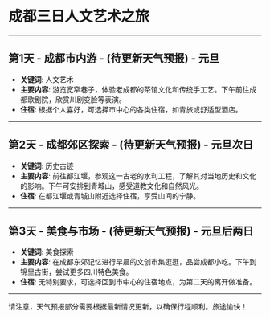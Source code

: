 # 成都三日人文艺术之旅
---
## 第1天 - 成都市内游 - (待更新天气预报) - 元旦
- **关键词**: 人文艺术
- **主要内容**: 游览宽窄巷子，体验老成都的茶馆文化和传统手工艺。下午前往成都歌剧院，欣赏川剧变脸等表演。
- **住宿**: 根据个人喜好，可选择市中心的各类住宿，如青旅或舒适型酒店。
---
## 第2天 - 成都郊区探索 - (待更新天气预报) - 元旦次日
- **关键词**: 历史古迹
- **主要内容**: 前往都江堰，参观这一古老的水利工程，了解其对当地历史和文化的影响。下午可安排到青城山，感受道教文化和自然风光。
- **住宿**: 在都江堰或青城山附近选择住宿，享受山间的宁静。
---
## 第3天 - 美食与市场 - (待更新天气预报) - 元旦后两日
- **关键词**: 美食探索
- **主要内容**: 在成都东郊记忆进行早晨的文创市集逛逛，品尝成都小吃。下午到锦里古街，尝试更多四川特色美食。
- **住宿**: 无特别要求，可选择回到市中心的住宿地点，为第二天的离开做准备。
---

请注意，天气预报部分需要根据最新情况更新，以确保行程顺利。旅途愉快！